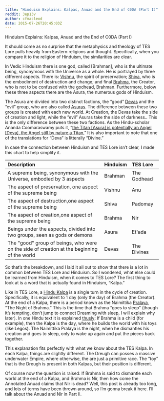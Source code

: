 ```yaml
---
title: "Hinduism Explains: Kalpas, Anuad and the End of C0DA (Part I)"
reddit: 3ep13v
author: cfmacleod
date: 2015-07-26T20:45:03Z
---
```


Hinduism Explains: Kalpas, Anuad and the End of C0DA (Part I)

It should come as no surprise that the metaphysics and theology of TES Lore pulls heavily from Eastern religions and thought. Specifically, when you compare it to the religion of Hinduism, the similarities are clear. 

In Vedic Hinduism there is one god, called [Brahman], who is the ultimate being, synonymous with the Universe as a whole. He is portrayed by three different aspects. There is: [Vishnu](https://en.wikipedia.org/wiki/Vishnu), the spirit of preservation; [Shiva](https://en.wikipedia.org/wiki/Shiva), who is the embodiment of destruction and change; and final [Brahma](https://en.wikipedia.org/wiki/Brahma), the Creator, who is not to be confused with the godhead, Brahman. Furthermore, below these three aspects there are the Asura, the numerous gods of Hinduism. 

The Asura are divided into two distinct factions, the “good” [Devas](https://en.wikipedia.org/wiki/Deva_(Hinduism)) and the “evil” group, who are also called [Asuras](https://en.wikipedia.org/wiki/Asura). The difference between these two groups is created with each new world. At Creation, the Devas take the side of creation and light, while the ”evil” Asuras take the side of darkness.. This is the only difference between these two factions. As the Hindu-scholar Ananda Coomaraswamy puts it, “[the Titan [Asura] is potentially an Angel [Deva], the Angel still by nature a Titan.](https://en.wikipedia.org/wiki/Asura#Discussion)” It is also important to note that one of the translations for “Deva” is litterally “Divine.”

In case the connection between Hinduism and TES Lore isn’t clear, I made this chart to help simplify it. 

Description|Hinduism|TES Lore|
:--|:--|:--|
A supreme being, synonymous with the Universe, embodied by 3 aspects|Brahman|The Godhead|
The aspect of preservation, one aspect of the supreme being|Vishnu|Anu|
The aspect of destruction,one aspect of the supreme being|Shiva|Padomay|
The aspect of creation,one aspect of the supreme being|Brahma|Nir|
Beings under the aspects, divided into two groups, seen as gods or demons|Asura|Et'ada|
The "good" group of beings, who were on the side of creation at the beginning of the world|Devas|The Divines|

So that’s the breakdown, and I laid it all out to show that there is a lot in common between TES Lore and Hinduism. So I wondered, what else could be learned from Hinduism, when it comes to TES Lore? The first thing to look at is a word that is actually found in Hinduism, “Kalpa.” 

Like in TES Lore, a [Hindu Kalpa](https://en.wikipedia.org/wiki/Kalpa_(aeon) ) is a single turn in the cycle of creation. Specifically, it is equivalent to 1 day (only the day) of Brahma (the Creator). At the end of a Kalpa, there is a period known as the Naimittika [Pralaya](https://en.wikipedia.org/wiki/Pralaya), “The Night of Brahma.” This is the time that Brahma “goes to sleep” (though it’s tempting, don’t jump to connect Dreaming with sleep, I will explain why later). In one Hindu text it is explained [thusly](https://en.wikipedia.org/wiki/Pralaya#Overview): If Brahma is a child (for example), then the Kalpa is the day, where he builds the world with his toys (like Legos). The Naimittika Pralaya is the night, when he dismantles his creation and goes to sleep, only to wake up again and put the pieces back together. 

This explanation fits perfectly with what we know about the TES Kalpa. In each Kalpa, things are slightly different. The Dreugh can posses a massive underwater Empire, where otherwise, the are just a primitive race. The “toy” that is the Dreugh is present in both Kalpas, but their position is different. 

Of course now the question is raised: If Brahma is said to dismantle each world at the end of a Kalpa, and Brahma is Nir, then how come the Annotated Anuad claims that Nir is dead? Well, this post is already too long, and lots of terms have been thrown around, so I’m gonna break it here. I’ll talk about the Anuad and Nir in Part II. 
